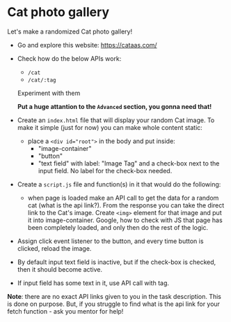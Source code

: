 # Cat photo gallery

Let's make a randomized Cat photo gallery!

- Go and explore this website: https://cataas.com/
- Check how do the below APIs work:
    - `/cat`
    - `/cat/:tag`
    
    Experiment with them

    __Put a huge attantion to the `Advanced` section, you gonna need that!__

- Create an `index.html` file that will display your random Cat image. 
To make it simple (just for now) you can make whole content static: 
    - place a `<div id="root">` in the body and put inside:
        - "image-container"
        - "button"
        - "text field" with label: "Image Tag" and a check-box next to the input field. No label for the check-box needed.
- Create a `script.js` file and function(s) in it that would do the following:
    - when page is loaded make an API call to get the data for a random cat (what is the api link?). From the response you can take the direct link to the Cat's image. Create `<img>` element for that image and put it into image-container.
    Google, how to check with JS that page has been completely loaded, and only then do the rest of the logic.
- Assign click event listener to the button, and every time button is clicked, reload the image.
- By default input text field is inactive, but if the check-box is checked, then it should become active.
- If input field has some text in it, use API call with tag.

__Note__: there are no exact API links given to you in the task description.
This is done on purpose. But, if you struggle to find what is the api link for your fetch function - ask you mentor for help!



